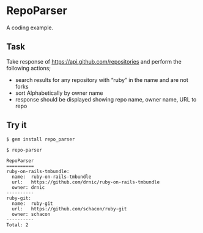 # RepoParser

A coding example.

## Task

Take response of https://api.github.com/repositories and perform the following actions;

* search results for any repository with “ruby” in the name and are not forks
* sort Alphabetically by owner name
* response should be displayed showing repo name, owner name, URL to repo

## Try it

    $ gem install repo_parser

    $ repo-parser

    RepoParser
    ==========
    ruby-on-rails-tmbundle:
      name:  ruby-on-rails-tmbundle
      url:   https://github.com/drnic/ruby-on-rails-tmbundle
      owner: drnic
    ----------
    ruby-git:
      name:  ruby-git
      url:   https://github.com/schacon/ruby-git
      owner: schacon
    ----------
    Total: 2
